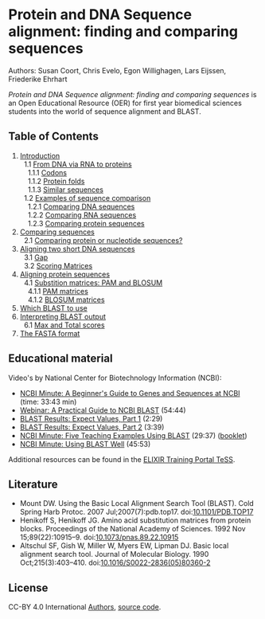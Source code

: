 # Protein and DNA Sequence alignment: finding and comparing sequences
<script type="application/ld+json">
{
  "@context": "http://schema.org",
  "@type": "LearningResource",
  "http://purl.org/dc/terms/conformsTo": {
    "@id": "https://bioschemas.org/profiles/TrainingMaterial/1.0-RELEASE",
    "@type": "CreativeWork"
  },
  "inLanguage": "en-gb",
  "name": "Protein and DNA Sequence alignment: finding and comparing sequences",
  "url": "https://bigcat-um.github.io/BLAST-OER/",
  "publisher": {
    "@type": "Organization",
    "name": "GitHub"
  },
  "copyrightYear": "2020-2023",
  "description": "\"Protein and DNA Sequence alignment: finding and comparing sequences\" is an Open Educational Resource (OER)
for first year biomedical sciences students into the world of sequence alignment and BLAST.",
  "keywords": "protein, DNA, sequence, BLAST",
  "author":  [
    { "@type": "Person", "name": "Susan Coort", "@id": "https://orcid.org/0000-0003-1224-9690" },
    { "@type": "Person", "name": "Chris Evelo", "@id": "https://orcid.org/0000-0002-5301-3142" },
    { "@type": "Person", "name": "Egon Willighagen", "@id": "https://orcid.org/0000-0001-7542-0286" },
    { "@type": "Person", "name": "Lars Eijssen", "@id": "https://orcid.org/0000-0002-6473-2839" },
    { "@type": "Person", "name": "Friederike Ehrhart", "@id": "https://orcid.org/0000-0002-7770-620X" }
  ]
}
</script>
Authors: Susan Coort, Chris Evelo, Egon Willighagen, Lars Eijssen, Friederike Ehrhart

_Protein and DNA Sequence alignment: finding and comparing sequences_ is an Open Educational Resource (OER)
for first year biomedical sciences students into the world of sequence alignment and BLAST.

## Table of Contents

1. [Introduction](intro.md) <br />
&nbsp;&nbsp;1.1 [From DNA via RNA to proteins](intro.md#from-dna-via-rna-to-proteins) <br />
&nbsp;&nbsp;&nbsp;&nbsp;1.1.1 [Codons](intro.md#codons) <br />
&nbsp;&nbsp;&nbsp;&nbsp;1.1.2 [Protein folds](intro.md#protein-folds) <br />
&nbsp;&nbsp;&nbsp;&nbsp;1.1.3 [Similar sequences](intro.md#similar-sequences) <br />
&nbsp;&nbsp;1.2 [Examples of sequence comparison](intro.md#examples-of-sequence-comparison) <br />
&nbsp;&nbsp;&nbsp;&nbsp;1.2.1 [Comparing DNA sequences](intro.md#comparing-dna-sequences) <br />
&nbsp;&nbsp;&nbsp;&nbsp;1.2.2 [Comparing RNA sequences](intro.md#comparing-rna-sequences) <br />
&nbsp;&nbsp;&nbsp;&nbsp;1.2.3 [Comparing protein sequences](intro.md#comparing-protein-sequences) <br />
2. [Comparing sequences](comparing.md) <br />
&nbsp;&nbsp;2.1 [Comparing protein or nucleotide sequences?](comparing.md#comparing-protein-or-nucleotide-sequences)
3. [Aligning two short DNA sequences](example.md) <br />
&nbsp;&nbsp;3.1 [Gap](example.md#gaps) <br />
&nbsp;&nbsp;3.2 [Scoring Matrices](example.md#scoring-matrices)
4. [Aligning protein sequences](protein.md) <br />
&nbsp;&nbsp;4.1 [Substition matrices: PAM and BLOSUM](protein.md#substition-matrices-pam-and-blosum) <br />
&nbsp;&nbsp;&nbsp;&nbsp;4.1.1 [PAM matrices](protein.md#pam-matrices) <br />
&nbsp;&nbsp;&nbsp;&nbsp;4.1.2 [BLOSUM matrices](protein.md#blosum-matrices)
5. [Which BLAST to use](which.md) <br />
6. [Interpreting BLAST output](ncbi.md) <br />
&nbsp;&nbsp;6.1 [Max and Total scores](ncbi.md#max-and-total-scores)
7. [The FASTA format](fasta.md) <br />

## Educational material

Video's by National Center for Biotechnology Information (NCBI):

* [NCBI Minute: A Beginner's Guide to Genes and Sequences at NCBI](https://www.youtube.com/watch?v=QIZ8QH6JcC8) (time: 33:43 min)
* [Webinar: A Practical Guide to NCBI BLAST](https://www.youtube.com/watch?v=KLBE0AuH-Sk) (54:44)
* [BLAST Results: Expect Values, Part 1](https://www.youtube.com/watch?v=ZN3RrXAe0uM) (2:29)
* [BLAST Results: Expect Values, Part 2](https://www.youtube.com/watch?v=dzRq-5BrGD4) (3:39)
* [NCBI Minute: Five Teaching Examples Using BLAST](https://www.youtube.com/watch?v=JKD5laNtwSc) (29:37) ([booklet](http://ftp.ncbi.nlm.nih.gov/pub/factsheets/Booklet_Teaching_BLAST.pdf)) 
* [NCBI Minute: Using BLAST Well](https://www.youtube.com/watch?v=2FW1dk5YQ3I) (45:53)

Additional resources can be found in the [ELIXIR Training Portal TeSS](https://tess.elixir-europe.org/search?q=blast).

## Literature

* Mount DW. Using the Basic Local Alignment Search Tool (BLAST). Cold Spring Harb Protoc. 2007
  Jul;2007(7):pdb.top17. doi:[10.1101/PDB.TOP17](https://doi.org/10.1101/PDB.TOP17)
* Henikoff S, Henikoff JG. Amino acid substitution matrices from protein blocks. Proceedings of
  the National Academy of Sciences. 1992 Nov 15;89(22):10915–9.  doi:[10.1073/pnas.89.22.10915](https://doi.org/10.1073/pnas.89.22.10915)
* Altschul SF, Gish W, Miller W, Myers EW, Lipman DJ. Basic local alignment search tool.
  Journal of Molecular Biology. 1990 Oct;215(3):403–410. doi:[10.1016/S0022-2836(05)80360-2](https://doi.org/10.1016/S0022-2836(05)80360-2)

## License

CC-BY 4.0 International [Authors](AUTHORS.txt), [source code](https://github.com/BiGCAT-UM/BLAST-OER).
